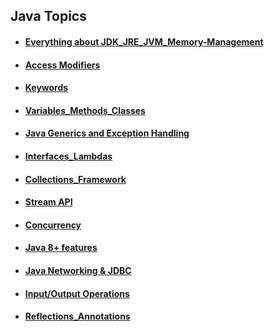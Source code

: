## Java Topics



* #### [Everything about JDK_JRE_JVM_Memory-Management](JDK_JRE_JVM_Memory-Management)
* #### [Access Modifiers](Access_Modifiers)
* #### [Keywords](Keywords)
* #### [Variables_Methods_Classes](Variables_Methods_Classes)
* #### [Java Generics and Exception Handling](Java%20Generics%20and%20Exception%20Handling)
* #### [Interfaces_Lambdas](Interfaces_Lambdas)
* #### [Collections_Framework](Collections_Framework)
* #### [Stream API](Stream%20API)
* #### [Concurrency](Concurrency)
* #### [Java 8+ features](Java%208%2B%20features)
* #### [Java Networking & JDBC](Java%20Networking%20%26%20JDBC)
* #### [Input/Output Operations](Input_Output_Operations)
* #### [Reflections_Annotations](Reflections_Annotations)
